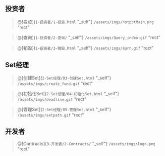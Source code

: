 ## 投资者

> @[投资]{`1-投资者/1-投资.html` "_self"}
> `/assets/imgs/hotpotMain.png` "rect"

<span/>

> @[查询]{`1-投资者/2-查询/` "_self"}
> `/assets/imgs/Query_index.gif` "rect"

<span/>

> @[销毁]{`1-投资者/3-销毁.html` "_self"}
> `/assets/imgs/Burn.gif` "rect"


## Set经理

> @[创建Set]{`2-Set经理/03-创建Set.html` "_self"}
> `/assets/imgs/create_fund.gif` "rect"

<span/>

> @[初始化Set]{`2-Set经理/04-初始化Set.html` "_self"}
> `/assets/imgs/deadline.gif` "rect"

<span/>

> @[管理Set]{`2-Set经理/05-管理Set.html` "_self"}
> `/assets/imgs/setpath.gif` "rect"


## 开发者

> @[Contracts]{`3-开发者/2-Contracts/` "_self"}
> `/assets/imgs/logo.png` "rect"
